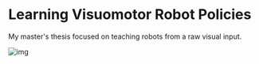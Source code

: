 # Learning Visuomotor Robot Policies

My master's thesis focused on teaching robots from a raw visual input.

![img](https://adam-wolkowycki.com/static/media/thumb_can.e1a20d3b5411f0a66975.gif)
